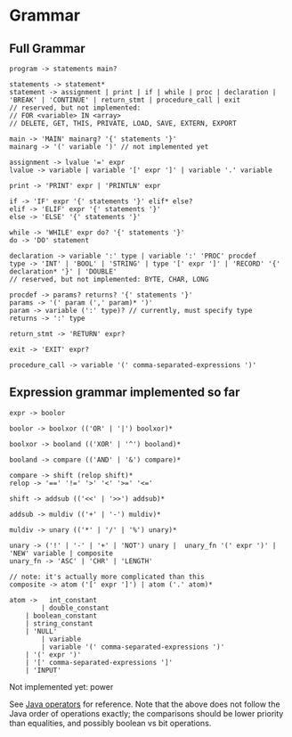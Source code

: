 # Grammar


## Full Grammar

```
program -> statements main?

statements -> statement* 
statement -> assignment | print | if | while | proc | declaration | 'BREAK' | 'CONTINUE' | return_stmt | procedure_call | exit
// reserved, but not implemented:
// FOR <variable> IN <array>
// DELETE, GET, THIS, PRIVATE, LOAD, SAVE, EXTERN, EXPORT

main -> 'MAIN' mainarg? '{' statements '}'
mainarg -> '(' variable ')' // not implemented yet

assignment -> lvalue '=' expr
lvalue -> variable | variable '[' expr ']' | variable '.' variable

print -> 'PRINT' expr | 'PRINTLN' expr

if -> 'IF' expr '{' statements '}' elif* else?
elif -> 'ELIF' expr '{' statements '}'
else -> 'ELSE' '{' statements '}'

while -> 'WHILE' expr do? '{' statements '}'
do -> 'DO' statement

declaration -> variable ':' type | variable ':' 'PROC' procdef
type -> 'INT' | 'BOOL' | 'STRING' | type '[' expr ']' | 'RECORD' '{' declaration* '}' | 'DOUBLE'
// reserved, but not implemented: BYTE, CHAR, LONG

procdef -> params? returns? '{' statements '}'
params -> '(' param (',' param)* ')'
param -> variable (':' type)? // currently, must specify type
returns -> ':' type

return_stmt -> 'RETURN' expr?

exit -> 'EXIT' expr?

procedure_call -> variable '(' comma-separated-expressions ')'
```

## Expression grammar implemented so far

```
expr -> boolor

boolor -> boolxor (('OR' | '|') boolxor)*

boolxor -> booland (('XOR' | '^') booland)*

booland -> compare (('AND' | '&') compare)*

compare -> shift (relop shift)*
relop -> '==' '!=' '>' '<' '>=' '<='

shift -> addsub (('<<' | '>>') addsub)*

addsub -> muldiv (('+' | '-') muldiv)*

muldiv -> unary (('*' | '/' | '%') unary)*

unary -> ('!' | '-' | '+' | 'NOT') unary |  unary_fn '(' expr ')' | 'NEW' variable | composite
unary_fn -> 'ASC' | 'CHR' | 'LENGTH'

// note: it's actually more complicated than this
composite -> atom ('[' expr ']') | atom ('.' atom)*

atom ->   int_constant
        | double_constant
	| boolean_constant
	| string_constant
	| 'NULL'
        | variable
        | variable '(' comma-separated-expressions ')'
	| '(' expr ')'
	| '[' comma-separated-expressions ']'
	| 'INPUT'
```

Not implemented yet: power

See [Java operators](https://docs.oracle.com/javase/tutorial/java/nutsandbolts/operators.html)
for reference. Note that the above does not follow the Java order of operations exactly;
the comparisons should be lower priority than equalities, and possibly boolean vs bit operations.
